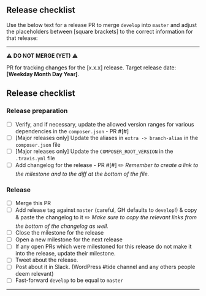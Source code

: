 Release checklist
-----------------

Use the below text for a release PR to merge `develop` into `master` and adjust the placeholders between [square brackets] to the correct information for that release:

---

:warning: **DO NOT MERGE (YET)** :warning:

PR for tracking changes for the [x.x.x] release. Target release date: **[Weekday Month Day Year]**.

## Release checklist

### Release preparation
- [ ] Verify, and if necessary, update the allowed version ranges for various dependencies in the `composer.json` - PR #[#]
- [ ] [Major releases only] Update the aliases in `extra -> branch-alias` in the `composer.json` file
- [ ] [Major releases only] Update the `COMPOSER_ROOT_VERSION` in the `.travis.yml` file
- [ ] Add changelog for the release - PR #[#]
    :pencil2: _Remember to create a link to the milestone and to the diff at the bottom of the file._
    
### Release
- [ ] Merge this PR
- [ ] Add release tag against `master` (careful, GH defaults to `develop`!) & copy & paste the changelog to it
    :pencil2: _Make sure to copy the relevant links from the bottom of the changelog as well._
- [ ] Close the milestone for the release
- [ ] Open a new milestone for the next release
- [ ] If any open PRs which were milestoned for this release do not make it into the release, update their milestone.
- [ ] Tweet about the release.
- [ ] Post about it in Slack. (WordPress #tide channel and any others people deem relevant)
- [ ] Fast-forward `develop` to be equal to `master`

---